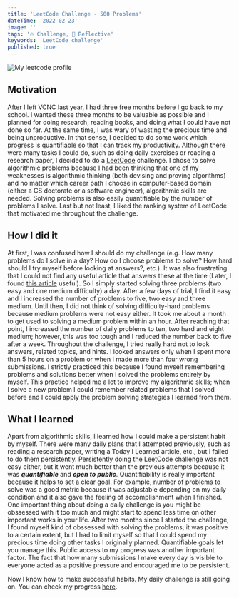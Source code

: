 ```yaml
---
title: 'LeetCode Challenge - 500 Problems'
dateTime: '2022-02-23'
image: ''
tags: '🔥 Challenge, 🧘 Reflective'
keywords: 'LeetCode challenge'
published: true
---
```


![My leetcode profile](/images/2022/02-23-jhw123-leetcode-profile.png)

## Motivation

After I left VCNC last year, I had three free months before I go back to my school.
I wanted these three months to be valuable as possible and I planned for doing research, reading books, and doing what I could have not done so far.
At the same time, I was wary of wasting the precious time and being unproductive.
In that sense, I decided to do some work which progress is quantifiable so that I can track my productivity.
Although there were many tasks I could do, such as doing daily exercises or reading a research paper, I decided to do a [LeetCode](https://leetcode.com) challenge.
I chose to solve algorithmic problems because I had been thinking that one of my weaknesses is algorithmic thinking (both devising and proving algorithms) and no matter which career path I choose in computer-based domain (either a CS doctorate or a software engineer), algorithmic skills are needed.
Solving problems is also easily quantifiable by the number of problems I solve.
Last but not least, I liked the ranking system of LeetCode that motivated me throughout the challenge.

## How I did it

At first, I was confused how I should do my challenge (e.g. How many problems do I solve in a day? How do I choose problems to solve? How hard should I try myself before looking at answers?, etc.).
It was also frustrating that I could not find any useful article that answers these at the time (Later, I found [this article](https://leetcode.com/discuss/study-guide/1590467/my-2021-journey-to-solving-1000-leetcode-problems) useful).
So I simply started solving three problems (two easy and one medium difficulty) a day.
After a few days of trial, I find it easy and I increased the number of problems to five, two easy and three medium.
Until then, I did not think of solving difficulty-hard problems because medium problems were not easy either.
It took me about a month to get used to solving a medium problem within an hour.
After reaching that point, I increased the number of daily problems to ten, two hard and eight medium; however, this was too tough and I reduced the number back to five after a week.
Throughout the challenge, I tried really hard not to look answers, related topics, and hints.
I looked answers only when I spent more than 5 hours on a problem or when I made more than four wrong submissions.
I strictly practiced this because I found myself remembering problems and solutions better when I solved the problems entirely by myself.
This practice helped me a lot to improve my algorithmic skills; when I solve a new problem I could remember related problems that I solved before and I could apply the problem solving strategies I learned from them.

## What I learned

Apart from algorithmic skills, I learned how I could make a persistent habit by myself.
There were many daily plans that I attempted previously, such as reading a research paper, writing a Today I Learned article, etc., but I failed to do them persistently.
Persistently doing the LeetCode challenge was not easy either, but it went much better than the previous attempts because it was **_quantifiable_** and **_open to public_**.
Quantifiability is really important because it helps to set a clear goal.
For example, number of problems to solve was a good metric because it was adjustable depending on my daily condition and it also gave the feeling of accomplishment when I finished.
One important thing about doing a daily challenge is you might be obssessed with it too much and might start to spend less time on other important works in your life.
After two months since I started the challenge, I found myself kind of obssessed with solving the problems; it was positive to a certain extent, but I had to limit myself so that I could spend my precious time doing other tasks I originally planned.
Quantifiable goals let you manage this.
Public access to my progress was another important factor.
The fact that how many submissions I make every day is visible to everyone acted as a positive pressure and encouraged me to be persistent.

Now I know how to make successful habits.
My daily challenge is still going on. You can check my progress [here](https://leetcode.com/jhw123/).
